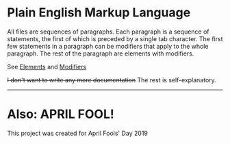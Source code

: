 
# Plain English Markup Language

All files are sequences of paragraphs.
Each paragraph is a sequence of statements, the first of which is preceded by a single tab character.
The first few statements in a paragraph can be modifiers that apply to the whole paragraph.
The rest of the paragraph are elements with modifiers.

See [Elements](elements.md) and [Modifiers](modifiers.md)

~~I don't want to write any more documentation~~ The rest is self-explanatory.


----------------------------------------------

 
# Also: **APRIL FOOL!**
This project was created for April Fools' Day 2019
